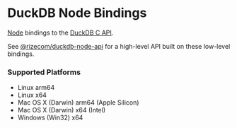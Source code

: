 # DuckDB Node Bindings

[Node](https://nodejs.org/) bindings to the [DuckDB C API](https://duckdb.org/docs/api/c/overview).

See [@rizecom/duckdb-node-api](https://www.npmjs.com/package/@rizecom/duckdb-node-api) for a high-level API built on these low-level bindings.

### Supported Platforms

- Linux arm64
- Linux x64
- Mac OS X (Darwin) arm64 (Apple Silicon)
- Mac OS X (Darwin) x64 (Intel)
- Windows (Win32) x64
